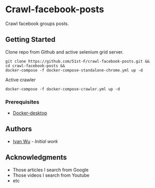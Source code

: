 # Crawl-facebook-posts

Crawl facebook groups posts.

## Getting Started

Clone repo from Github and active selenium grid server.
```
git clone https://github.com/51st-F/crawl-facebook-posts.git &&
cd crawl-facebook-posts &&
docker-compose -f docker-compose-standalone-chrome.yml up -d
```

Active crawler
```
docker-compose -f docker-compose-crawler.yml up -d
```


### Prerequisites

* [Docker-desktop](https://www.docker.com/products/docker-desktop/)

## Authors

* [Ivan Wu](https://github.com/51st-F) - *Initial work* 
## Acknowledgments

* Those articles I search from Google
* Those videos I search from Youtube
* etc
